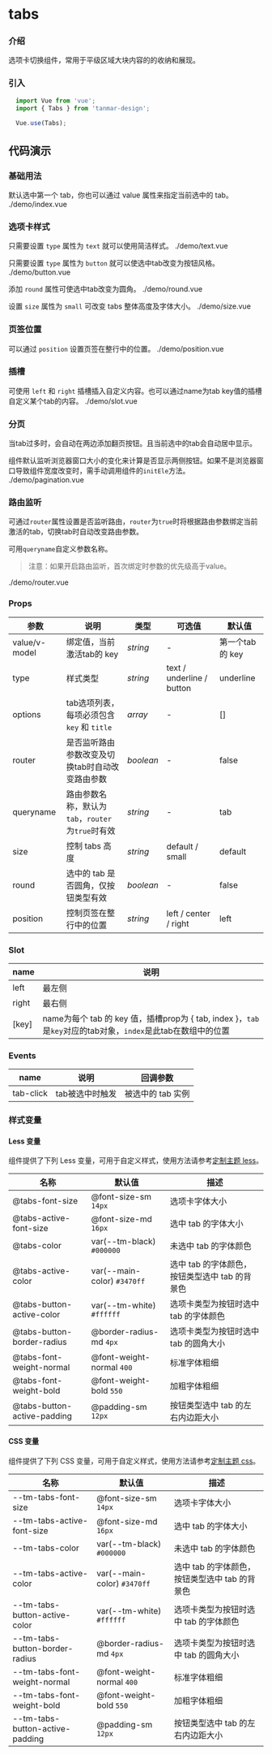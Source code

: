 # tabs

### 介绍

选项卡切换组件，常用于平级区域大块内容的的收纳和展现。

### 引入

```js
  import Vue from 'vue';
  import { Tabs } from 'tanmar-design';
  
  Vue.use(Tabs);
```

## 代码演示

### 基础用法

默认选中第一个 tab，你也可以通过 value 属性来指定当前选中的 tab。
<demo-code>./demo/index.vue</demo-code>

### 选项卡样式

只需要设置 ``type`` 属性为 ``text`` 就可以使用简洁样式。
<demo-code>./demo/text.vue</demo-code>

只需要设置 ``type`` 属性为 ``button`` 就可以使选中tab改变为按钮风格。
<demo-code>./demo/button.vue</demo-code>

添加 ``round`` 属性可使选中tab改变为圆角。
<demo-code>./demo/round.vue</demo-code>

设置 ``size`` 属性为 ``small`` 可改变 tabs 整体高度及字体大小。
<demo-code>./demo/size.vue</demo-code>

### 页签位置

可以通过 ``position`` 设置页签在整行中的位置。
<demo-code>./demo/position.vue</demo-code>

### 插槽

可使用 ``left`` 和 ``right`` 插槽插入自定义内容。也可以通过name为tab key值的插槽自定义某个tab的内容。
<demo-code>./demo/slot.vue</demo-code>

### 分页

当tab过多时，会自动在两边添加翻页按钮。且当前选中的tab会自动居中显示。

组件默认监听浏览器窗口大小的变化来计算是否显示两侧按钮。如果不是浏览器窗口导致组件宽度改变时，需手动调用组件的``initEle``方法。
<demo-code>./demo/pagination.vue</demo-code>

### 路由监听

可通过``router``属性设置是否监听路由，``router``为``true``时将根据路由参数绑定当前激活的tab，切换tab时自动改变路由参数。

可用``queryname``自定义参数名称。

> 注意：如果开启路由监听，首次绑定时参数的优先级高于value。

<demo-code>./demo/router.vue</demo-code>


### Props

参数 | 说明 | 类型 | 可选值 | 默认值
-- | -- | -- | -- | --
value/v-model | 绑定值，当前激活tab的 key | _string_ | - | 第一个tab的 key
type | 样式类型 | _string_ | text / underline / button | underline
options | tab选项列表，每项必须包含 ``key`` 和 ``title`` | _array_ | - | []
router | 是否监听路由参数改变及切换tab时自动改变路由参数 | _boolean_ | - | false
queryname | 路由参数名称，默认为``tab``，``router``为``true``时有效 | _string_ | - | tab
size | 控制 tabs 高度 | _string_ | default / small | default
round | 选中的 tab 是否圆角，仅按钮类型有效 | _boolean_ | - | false
position | 控制页签在整行中的位置 | _string_ | left / center / right | left

### Slot

name | 说明 
-- | -- 
left | 最左侧
right | 最右侧
[key] | name为每个 tab 的 key 值，插槽prop为 { tab, index }，``tab``是``key``对应的tab对象，``index``是此tab在数组中的位置
 
### Events

name | 说明 | 回调参数
-- | -- | --
tab-click | tab被选中时触发 | 被选中的 tab 实例

### 样式变量
#### Less 变量

组件提供了下列 Less 变量，可用于自定义样式，使用方法请参考[定制主题 less](#/theme)。

名称 | 默认值 | 描述
-- | -- | --
@tabs-font-size | @font-size-sm `14px` | 选项卡字体大小
@tabs-active-font-size | @font-size-md `16px` | 选中 tab 的字体大小
@tabs-color | var(--tm-black) `#000000` | 未选中 tab 的字体颜色
@tabs-active-color | var(--main-color) `#3470ff` | 选中 tab 的字体颜色，按钮类型选中 tab 的背景色
@tabs-button-active-color | var(--tm-white) `#ffffff` | 选项卡类型为按钮时选中 tab 的字体颜色
@tabs-button-border-radius | @border-radius-md `4px` | 选项卡类型为按钮时选中 tab 的圆角大小
@tabs-font-weight-normal | @font-weight-normal `400` | 标准字体粗细
@tabs-font-weight-bold | @font-weight-bold `550` | 加粗字体粗细
@tabs-button-active-padding | @padding-sm `12px` | 按钮类型选中 tab 的左右内边距大小


#### CSS 变量

组件提供了下列 CSS 变量，可用于自定义样式，使用方法请参考[定制主题 css](#/theme2)。

名称 | 默认值 | 描述
-- | -- | --
--tm-tabs-font-size | @font-size-sm `14px` | 选项卡字体大小
--tm-tabs-active-font-size | @font-size-md `16px` | 选中 tab 的字体大小
--tm-tabs-color | var(--tm-black) `#000000` | 未选中 tab 的字体颜色
--tm-tabs-active-color | var(--main-color) `#3470ff` | 选中 tab 的字体颜色，按钮类型选中 tab 的背景色
--tm-tabs-button-active-color | var(--tm-white) `#ffffff` | 选项卡类型为按钮时选中 tab 的字体颜色
--tm-tabs-button-border-radius | @border-radius-md `4px` | 选项卡类型为按钮时选中 tab 的圆角大小
--tm-tabs-font-weight-normal | @font-weight-normal `400` | 标准字体粗细
--tm-tabs-font-weight-bold | @font-weight-bold `550` | 加粗字体粗细
--tm-tabs-button-active-padding | @padding-sm `12px` | 按钮类型选中 tab 的左右内边距大小